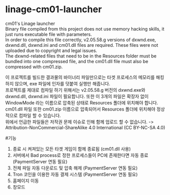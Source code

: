# linage-cm01-launcher
cm01's Linage launcher  
Binary file compiled from this project does not use memory hacking skills, it just runs executable file with parameters.  
In order to compile this file correctly, v2.05.58.g versions of dxwnd.exe, dxwnd.dll, dxwnd.ini and cm01.dll files are required. These files were not uploaded due to copyright and legal issues.  
The dxwnd-related files that need to be in the Resources folder must be bundled into one compressed file, and the cm01.dll file must also be compressed with cm01.zip.  
  
  
이 프로젝트를 빌드한 결과물의 바이너리 파일만으로는 타겟 프로세스의 메모리를 해킹하지 않으며, exe 파일에 인자를 덧붙여 실행만 해줍니다.  
프로젝트를 제대로 컴파일 하기 위해서는 v2.05.58.g 버전의 dxwnd.exe와 dxwnd.dll, dxwnd.ini 파일이 필요합니다. 또한 이 3개의 파일은 확장자 없이 WindowMode 라는 이름으로 압축된 상태로 Resources 폴더에 위치해야 합니다.  
cm01.dll 파일 또한 cm01.zip 이름으로 압축되어서 Resources 폴더에 위치해야 정상적으로 컴파일 할 수 있습니다.  
위에서 언급한 파일들은 저작권 문제 이슈로 인해 함께 업로드 할 수 없습니다. -> Attribution-NonCommercial-ShareAlike 4.0 International (CC BY-NC-SA 4.0)  
  
  
#기능
1. 종료 시 켜져있는 모든 타겟 게임이 함께 종료됨 (cm01.dll 사용)  
2. 서버에서 Bad process로 정한 프로세스들이 PC에 존재한다면 자동 종료 (PaymentServer 연동 필요)   
3. 전체 파일 자동 다운로드 및 압축 해제 (PaymentServer 연동 필요)  
4. Tron 코인을 이용한 자동 결제 시스템 (PaymentServer 연동 필요)  
5. 홈페이지 이동  
6. 창모드  
